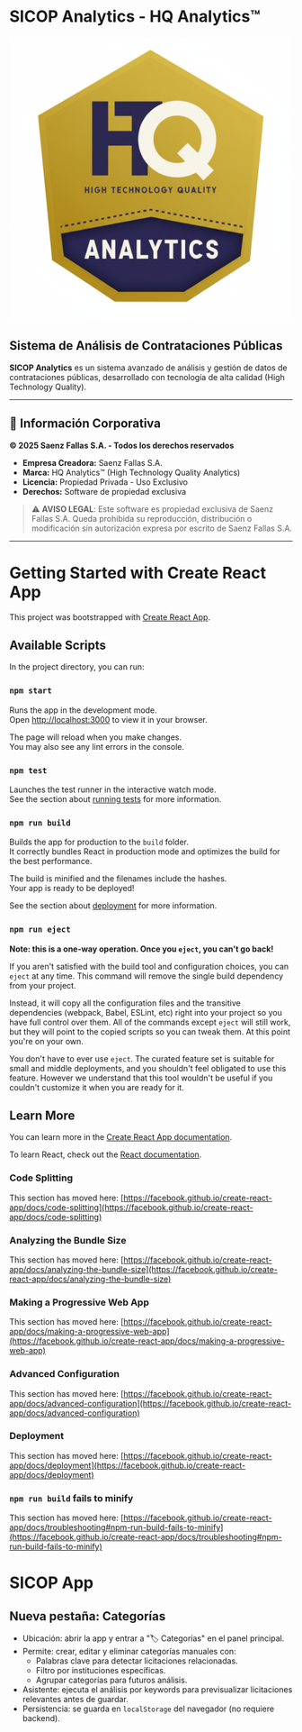 # SICOP Analytics - HQ Analytics™

![HQ Analytics Logo](public/logo-hq-analytics.png)

## Sistema de Análisis de Contrataciones Públicas

**SICOP Analytics** es un sistema avanzado de análisis y gestión de datos de contrataciones públicas, desarrollado con tecnología de alta calidad (High Technology Quality).

---

## 🏢 Información Corporativa

**© 2025 Saenz Fallas S.A. - Todos los derechos reservados**

- **Empresa Creadora:** Saenz Fallas S.A.
- **Marca:** HQ Analytics™ (High Technology Quality Analytics)
- **Licencia:** Propiedad Privada - Uso Exclusivo
- **Derechos:** Software de propiedad exclusiva

> ⚠️ **AVISO LEGAL**: Este software es propiedad exclusiva de Saenz Fallas S.A. Queda prohibida su reproducción, distribución o modificación sin autorización expresa por escrito de Saenz Fallas S.A.

---

# Getting Started with Create React App

This project was bootstrapped with [Create React App](https://github.com/facebook/create-react-app).

## Available Scripts

In the project directory, you can run:

### `npm start`

Runs the app in the development mode.\
Open [http://localhost:3000](http://localhost:3000) to view it in your browser.

The page will reload when you make changes.\
You may also see any lint errors in the console.

### `npm test`

Launches the test runner in the interactive watch mode.\
See the section about [running tests](https://facebook.github.io/create-react-app/docs/running-tests) for more information.

### `npm run build`

Builds the app for production to the `build` folder.\
It correctly bundles React in production mode and optimizes the build for the best performance.

The build is minified and the filenames include the hashes.\
Your app is ready to be deployed!

See the section about [deployment](https://facebook.github.io/create-react-app/docs/deployment) for more information.

### `npm run eject`

**Note: this is a one-way operation. Once you `eject`, you can't go back!**

If you aren't satisfied with the build tool and configuration choices, you can `eject` at any time. This command will remove the single build dependency from your project.

Instead, it will copy all the configuration files and the transitive dependencies (webpack, Babel, ESLint, etc) right into your project so you have full control over them. All of the commands except `eject` will still work, but they will point to the copied scripts so you can tweak them. At this point you're on your own.

You don't have to ever use `eject`. The curated feature set is suitable for small and middle deployments, and you shouldn't feel obligated to use this feature. However we understand that this tool wouldn't be useful if you couldn't customize it when you are ready for it.

## Learn More

You can learn more in the [Create React App documentation](https://facebook.github.io/create-react-app/docs/getting-started).

To learn React, check out the [React documentation](https://reactjs.org/).

### Code Splitting

This section has moved here: [https://facebook.github.io/create-react-app/docs/code-splitting](https://facebook.github.io/create-react-app/docs/code-splitting)

### Analyzing the Bundle Size

This section has moved here: [https://facebook.github.io/create-react-app/docs/analyzing-the-bundle-size](https://facebook.github.io/create-react-app/docs/analyzing-the-bundle-size)

### Making a Progressive Web App

This section has moved here: [https://facebook.github.io/create-react-app/docs/making-a-progressive-web-app](https://facebook.github.io/create-react-app/docs/making-a-progressive-web-app)

### Advanced Configuration

This section has moved here: [https://facebook.github.io/create-react-app/docs/advanced-configuration](https://facebook.github.io/create-react-app/docs/advanced-configuration)

### Deployment

This section has moved here: [https://facebook.github.io/create-react-app/docs/deployment](https://facebook.github.io/create-react-app/docs/deployment)

### `npm run build` fails to minify

This section has moved here: [https://facebook.github.io/create-react-app/docs/troubleshooting#npm-run-build-fails-to-minify](https://facebook.github.io/create-react-app/docs/troubleshooting#npm-run-build-fails-to-minify)

# SICOP App

## Nueva pestaña: Categorías

- Ubicación: abrir la app y entrar a "🏷️ Categorías" en el panel principal.
- Permite: crear, editar y eliminar categorías manuales con:
  - Palabras clave para detectar licitaciones relacionadas.
  - Filtro por instituciones específicas.
  - Agrupar categorías para futuros análisis.
- Asistente: ejecuta el análisis por keywords para previsualizar licitaciones relevantes antes de guardar.
- Persistencia: se guarda en `localStorage` del navegador (no requiere backend).
